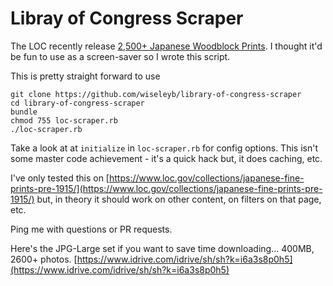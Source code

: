 # Libray of Congress Scraper

The LOC recently release [2,500+ Japanese Woodblock Prints](https://www.loc.gov/collections/japanese-fine-prints-pre-1915/). I thought it'd be fun to use as a screen-saver so I wrote this script. 

This is pretty straight forward to use

```
git clone https://github.com/wiseleyb/library-of-congress-scraper
cd library-of-congress-scraper
bundle
chmod 755 loc-scraper.rb
./loc-scraper.rb
```

Take a look at at `initialize` in `loc-scraper.rb` for config options. This isn't some master code achievement - it's a quick hack but, it does caching, etc. 

I've only tested this on [https://www.loc.gov/collections/japanese-fine-prints-pre-1915/](https://www.loc.gov/collections/japanese-fine-prints-pre-1915/) but, in theory it should work on other content, on filters on that page, etc.

Ping me with questions or PR requests.

Here's the JPG-Large set if you want to save time downloading... 400MB, 2600+ photos. [https://www.idrive.com/idrive/sh/sh?k=i6a3s8p0h5](https://www.idrive.com/idrive/sh/sh?k=i6a3s8p0h5)